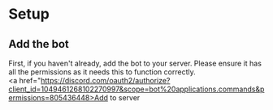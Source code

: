 # Setup

## Add the bot
First, if you haven't already, add the bot to your server. 
Please ensure it has all the permissions as it needs this to function correctly. <br>
<a href="https://discord.com/oauth2/authorize?client_id=1049461268102270997&scope=bot%20applications.commands&permissions=805436448>Add to server</a>

## 
